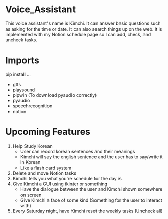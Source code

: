 # Voice_Assistant
This voice assistant's name is Kimchi. It can answer basic questions such as asking for the time or date. It can also search things up on the web. It is implemented with my Notion schedule page so I can add, check, and uncheck tasks.

# Imports
pip install ...
<ul>
<li>gtts</li>
<li>playsound</li>
<li>pipwin (To download pyaudio correctly)</li>
<li>pyaudio</li>
<li>speechrecognition</li>
<li>notion</li>
</ul>

# Upcoming Features
<ol>
<li>
    Help Study Korean
    <ul>
        <li>User can record korean sentences and their meanings</li>
        <li>Kimchi will say the english sentence and the user has to say/write it in Korean</li>
        <li>Like a flash card system</li>
    </ul>
</li>
<li>Delete and move Notion tasks</li>
<li>Kimchi tells you what you're schedule for the day is</li>
<li>
    Give Kimchi a GUI using tkinter or something
    <ul>
        <li>Have the dialogue between the user and Kimchi shown somewhere on screen</li>
        <li>Give Kimchi a face of some kind (Something for the user to interact with)</li>
    </ul>
</li>
<li>Every Saturday night, have Kimchi reset the weekly tasks (Uncheck all)</li>
</ol>